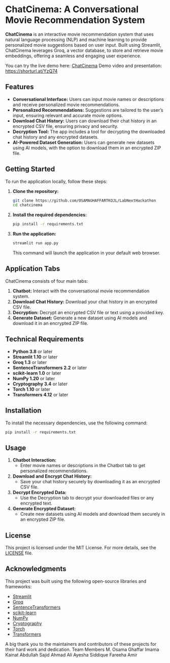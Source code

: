 

# ChatCinema: A Conversational Movie Recommendation System

**ChatCinema** is an interactive movie recommendation system that uses natural language processing (NLP) and machine learning to provide personalized movie suggestions based on user input. Built using Streamlit, ChatCinema leverages Groq, a vector database, to store and retrieve movie embeddings, offering a seamless and engaging user experience.

You can try the live demo here: [ChatCinema](https://chat-cinema.streamlit.app/)
Demo video and presentation:  https://shorturl.at/YzQ74
## Features

- **Conversational Interface:** Users can input movie names or descriptions and receive personalized movie recommendations.
- **Personalized Recommendations:** Suggestions are tailored to the user’s input, ensuring relevant and accurate movie options.
- **Download Chat History:** Users can download their chat history in an encrypted CSV file, ensuring privacy and security.
- **Decryption Tool:** The app includes a tool for decrypting the downloaded chat history and any encrypted datasets.
- **AI-Powered Dataset Generation:** Users can generate new datasets using AI models, with the option to download them in an encrypted ZIP file.

## Getting Started

To run the application locally, follow these steps:

1. **Clone the repository:**
   ```bash
   git clone https://github.com/OSAMAGHAFFARTKOJL/LabNextHackathon
   cd chatcinema
   ```

2. **Install the required dependencies:**
   ```bash
   pip install -r requirements.txt
   ```

3. **Run the application:**
   ```bash
   streamlit run app.py
   ```
   This command will launch the application in your default web browser.

## Application Tabs

ChatCinema consists of four main tabs:

1. **Chatbot:** Interact with the conversational movie recommendation system.
2. **Download Chat History:** Download your chat history in an encrypted CSV file.
3. **Decryption:** Decrypt an encrypted CSV file or text using a provided key.
4. **Generate Dataset:** Generate a new dataset using AI models and download it in an encrypted ZIP file.

## Technical Requirements

- **Python 3.8** or later
- **Streamlit 1.10** or later
- **Groq 1.3** or later
- **SentenceTransformers 2.2** or later
- **scikit-learn 1.0** or later
- **NumPy 1.20** or later
- **Cryptography 3.4** or later
- **Torch 1.10** or later
- **Transformers 4.12** or later

## Installation

To install the necessary dependencies, use the following command:

```bash
pip install -r requirements.txt
```

## Usage

1. **Chatbot Interaction:**
   - Enter movie names or descriptions in the Chatbot tab to get personalized recommendations.
2. **Download and Encrypt Chat History:**
   - Save your chat history securely by downloading it as an encrypted CSV file.
3. **Decrypt Encrypted Data:**
   - Use the Decryption tab to decrypt your downloaded files or any encrypted text.
4. **Generate Encrypted Dataset:**
   - Create new datasets using AI models and download them securely in an encrypted ZIP file.

## License

This project is licensed under the MIT License. For more details, see the [LICENSE](LICENSE) file.

## Acknowledgments

This project was built using the following open-source libraries and frameworks:

- [Streamlit](https://streamlit.io/)
- [Groq](https://groq.com/)
- [SentenceTransformers](https://www.sbert.net/)
- [scikit-learn](https://scikit-learn.org/)
- [NumPy](https://numpy.org/)
- [Cryptography](https://cryptography.io/)
- [Torch](https://pytorch.org/)
- [Transformers](https://huggingface.co/transformers/)

A big thank you to the maintainers and contributors of these projects for their hard work and dedication.
Team Members
M. Osama Ghaffar
Imama Kainat
Abdullah Sajid
Ahmad Ali
Ayesha Siddique
Fareeha Amir
